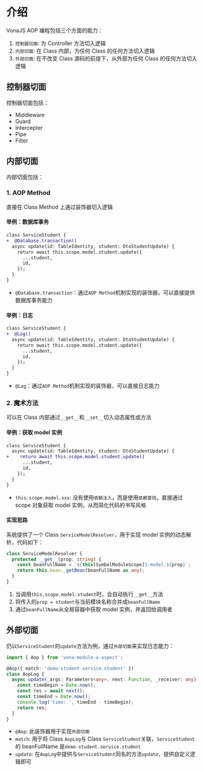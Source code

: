 # 介绍

VonaJS AOP 编程包括三个方面的能力：

1. `控制器切面`: 为 Controller 方法切入逻辑
2. `内部切面`: 在 Class 内部，为任何 Class 的任何方法切入逻辑
3. `外部切面`: 在不改变 Class 源码的前提下，从外部为任何 Class 的任何方法切入逻辑


## 控制器切面

控制器切面包括：

* Middleware
* Guard
* Intercepter
* Pipe
* Filter

## 内部切面

内部切面包括：

### 1. AOP Method

直接在 Class Method 上通过装饰器切入逻辑

#### 举例：数据库事务

``` diff
class ServiceStudent {
+  @Database.transaction()
  async update(id: TableIdentity, student: DtoStudentUpdate) {
    return await this.scope.model.student.update({
      ...student,
      id,
    });
  }
}
```

- `@Database.transaction`：通过`AOP Method`机制实现的装饰器，可以直接提供数据库事务能力

#### 举例：日志

``` diff
class ServiceStudent {
+  @Log()
  async update(id: TableIdentity, student: DtoStudentUpdate) {
    return await this.scope.model.student.update({
      ...student,
      id,
    });
  }
}
```

- `@Log`：通过`AOP Method`机制实现的装饰器，可以直接日志能力

### 2. 魔术方法

可以在 Class 内部通过`__get__`和`__set__`切入动态属性或方法

#### 举例：获取 model 实例

``` diff
class ServiceStudent {
  async update(id: TableIdentity, student: DtoStudentUpdate) {
+    return await this.scope.model.student.update({
      ...student,
      id,
    });
  }
}
```

- `this.scope.model.xxx`: 没有使用`依赖注入`，而是使用`依赖查找`，直接通过 scope 对象获取 model 实例，从而简化代码的书写风格

#### 实现思路

系统提供了一个 Class `ServiceModelResolver`，用于实现 model 实例的动态解析，代码如下：

``` typescript
class ServiceModelResolver {
  protected __get__(prop: string) {
    const beanFullName = `${this[SymbolModuleScope]}.model.${prop}`;
    return this.bean._getBean(beanFullName as any);
  }
}
```

1. 当调用`this.scope.model.student`时，会自动执行`__get__`方法
2. 将传入的`prop = student`与当前模块名称合并成`beanFullName`
3. 通过`beanFullName`从全局容器中获取 model 实例，并返回给调用者


## 外部切面

仍以`ServiceStudent`的`update`方法为例，通过`外部切面`来实现日志能力：

``` typescript
import { Aop } from 'vona-module-a-aspect';

@Aop({ match: 'demo-student.service.student' })
class AopLog {
  async update(_args: Parameters<any>, next: Function, _receiver: any) {
    const timeBegin = Date.now();
    const res = await next();
    const timeEnd = Date.now();
    console.log('time: ', timeEnd - timeBegin);
    return res;
  }
}
```

- `@Aop`: 此装饰器用于实现`外部切面`
- `match`: 用于将 Class `AopLog`与 Class `ServiceStudent`关联，`ServiceStudent`的 beanFullName 是`demo-student.service.student`
- `update`: 在`AopLog`中提供与`ServiceStudent`同名的方法`update`，提供自定义逻辑即可
